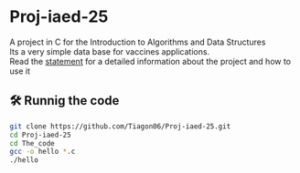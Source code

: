 # Proj-iaed-25
A project in C for the Introduction to Algorithms and Data Structures  
Its a very simple data base for vaccines applications.  
Read the [statement](https://github.com/Tiagon06/Proj-iaed-25/blob/main/enunciado.md) for a detailed information about the project and how to use it  

## 🛠 Runnig the code

   ```bash
   git clone https://github.com/Tiagon06/Proj-iaed-25.git
   cd Proj-iaed-25
   cd The_code
   gcc -o hello *.c
   ./hello
